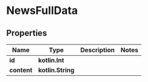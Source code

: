 
# NewsFullData

## Properties
Name | Type | Description | Notes
------------ | ------------- | ------------- | -------------
**id** | **kotlin.Int** |  | 
**content** | **kotlin.String** |  | 



